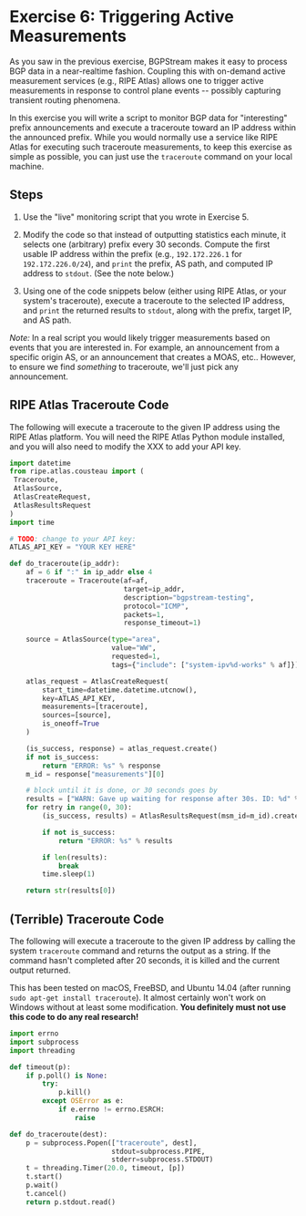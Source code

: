 # Exercise 6: Triggering Active Measurements

As you saw in the previous exercise, BGPStream makes it easy to process BGP data
in a near-realtime fashion. Coupling this with on-demand active measurement
services (e.g., RIPE Atlas) allows one to trigger active measurements in
response to control plane events -- possibly capturing transient routing
phenomena.

In this exercise you will write a script to monitor BGP data for "interesting"
prefix announcements and execute a traceroute toward an IP address within the
announced prefix. While you would normally use a service like RIPE Atlas for
executing such traceroute measurements, to keep this exercise as simple as
possible, you can just use the `traceroute` command on your local machine.

## Steps

1. Use the "live" monitoring script that you wrote in Exercise 5.

1. Modify the code so that instead of outputting statistics each minute, it
selects one (arbitrary) prefix every 30 seconds. Compute the first usable IP
address within the prefix (e.g., `192.172.226.1` for `192.172.226.0/24`), and
`print` the prefix, AS path, and computed IP address to `stdout`. (See the note
below.)

1. Using one of the code snippets below (either using RIPE Atlas, or your
system's traceroute), execute a traceroute to the selected IP address, and
`print` the returned results to `stdout`, along with the prefix, target IP, and
AS path.


_Note:_ In a real script you would likely trigger measurements based on events
that you are interested in. For example, an announcement from a specific origin
AS, or an announcement that creates a MOAS, etc.. However, to ensure we find
_something_ to traceroute, we'll just pick any announcement.


## RIPE Atlas Traceroute Code

The following will execute a traceroute to the given IP address using the RIPE
Atlas platform. You will need the RIPE Atlas Python module installed, and you
will also need to modify the XXX to add your API key.

```python
import datetime
from ripe.atlas.cousteau import (
 Traceroute,
 AtlasSource,
 AtlasCreateRequest,
 AtlasResultsRequest
)
import time

# TODO: change to your API key:
ATLAS_API_KEY = "YOUR KEY HERE"

def do_traceroute(ip_addr):
    af = 6 if ":" in ip_addr else 4
    traceroute = Traceroute(af=af,
                            target=ip_addr,
                            description="bgpstream-testing",
                            protocol="ICMP",
                            packets=1,
                            response_timeout=1)

    source = AtlasSource(type="area",
                         value="WW",
                         requested=1,
                         tags={"include": ["system-ipv%d-works" % af]})

    atlas_request = AtlasCreateRequest(
        start_time=datetime.datetime.utcnow(),
        key=ATLAS_API_KEY,
        measurements=[traceroute],
        sources=[source],
        is_oneoff=True
    )

    (is_success, response) = atlas_request.create()
    if not is_success:
        return "ERROR: %s" % response
    m_id = response["measurements"][0]

    # block until it is done, or 30 seconds goes by
    results = ["WARN: Gave up waiting for response after 30s. ID: %d" % m_id]
    for retry in range(0, 30):
        (is_success, results) = AtlasResultsRequest(msm_id=m_id).create()

        if not is_success:
            return "ERROR: %s" % results

        if len(results):
            break
        time.sleep(1)

    return str(results[0])
```

## (Terrible) Traceroute Code

The following will execute a traceroute to the given IP address by calling the
system `traceroute` command and returns the output as a string. If the command
hasn't completed after 20 seconds, it is killed and the current output returned.

This has been tested on macOS, FreeBSD, and Ubuntu 14.04 (after running 
`sudo apt-get install traceroute`). It almost certainly won't work on Windows
without at least some modification. **You definitely must not use this code to
do any real research!**

```python
import errno
import subprocess
import threading

def timeout(p):
    if p.poll() is None:
        try:
            p.kill()
        except OSError as e:
            if e.errno != errno.ESRCH:
                raise

def do_traceroute(dest):
    p = subprocess.Popen(["traceroute", dest],
                         stdout=subprocess.PIPE,
                         stderr=subprocess.STDOUT)
    t = threading.Timer(20.0, timeout, [p])
    t.start()
    p.wait()
    t.cancel()
    return p.stdout.read()
```
